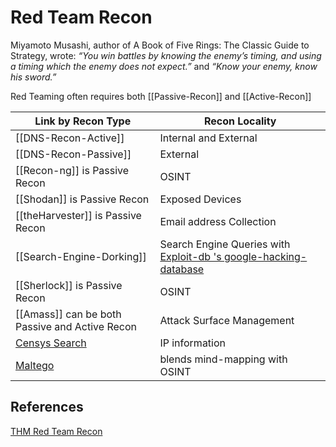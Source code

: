 # Red Team Recon
Miyamoto Musashi, author of A Book of Five Rings: The Classic Guide to Strategy, wrote: *“You win battles by knowing the enemy’s timing, and using a timing which the enemy does not expect.”* and *“Know your enemy, know his sword.”*

Red Teaming often requires both [[Passive-Recon]] and [[Active-Recon]]

Link by Recon Type | Recon Locality
--- | --- 
[[DNS-Recon-Active]] | Internal and External
[[DNS-Recon-Passive]] | External
[[Recon-ng]] is Passive Recon | OSINT
[[Shodan]] is Passive Recon | Exposed Devices
[[theHarvester]] is Passive Recon | Email address Collection
[[Search-Engine-Dorking]] | Search Engine Queries with [Exploit-db 's google-hacking-database](https://www.exploit-db.com/google-hacking-database)
[[Sherlock]] is Passive Recon | OSINT
[[Amass]] can be both Passive and Active Recon | Attack Surface Management
[Censys Search](https://search.censys.io)  | IP information
[Maltego](https://www.maltego.com/) | blends mind-mapping with OSINT

## References

[THM Red Team Recon](https://tryhackme.com/room/redteamrecon)